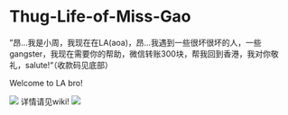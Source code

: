 # Thug-Life-of-Miss-Gao
”昂...我是小周，我现在在LA(aoa)，昂...我遇到一些很坏很坏的人，一些gangster，我现在需要你的帮助，微信转账300块，帮我回到香港，我对你敬礼，salute!“（收款码见底部）

Welcome to LA bro!

![](https://github.com/siziyu/Thug-Life-of-Miss-Gao/raw/master/pictures/common/%E5%B0%81%E9%9D%A2.png)
详情请见wiki!
![](https://github.com/siziyu/Thug-Life-of-Miss-Gao/raw/master/pictures/common/siziyu微信收款码.jpg)
